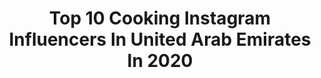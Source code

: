 ---
title: Top 10 Cooking Instagram Influencers In United Arab Emirates In 2020
description: >-
  Find top cooking Instagram influencers in United Arab Emirates in 2020. Most popular hashtags: #foodphotography #instafood #foodblogger #foodporn.
platform: Instagram
profiles:
  - username: "joyfulhomecooking"
    fullname: >-
      Joyce Mrad
    location: "United Arab Emirates"
    followers: 28061
    engagement: 344
    commentsToLikes: 0.093943
    avatar: "https://scontent-lhr8-1.cdninstagram.com/v/t51.2885-19/s320x320/36159777_1871600016478532_4170033960149057536_n.jpg?_nc_ht=scontent-lhr8-1.cdninstagram.com&_nc_ohc=yM_c_fQRj_wAX-Qy1Ow&oh=ba168c4ab831fca998c714028744779b&oe=5EBC1161"
    verified: false
    hashtags: "#healthywaffles, #cookwithjoyce, #vegan, #thrivemags"
  - username: "bongfusion_indianfooduae"
    fullname: >-
      Fusion_Indianfoodie_UAE
    location: "United Arab Emirates"
    followers: 16393
    engagement: 924
    commentsToLikes: 0.028643
    avatar: "https://scontent-nrt1-1.cdninstagram.com/v/t51.2885-19/s320x320/90089867_2633069363457241_3648243386994917376_n.jpg?_nc_ht=scontent-nrt1-1.cdninstagram.com&_nc_ohc=2Ga-CSEbxTMAX8zdmyE&oh=0191566f7db2dfa106074bb20f28a5f6&oe=5EA50E6F"
    verified: false
    hashtags: "#indianflavours, #koftacurry, #instafood, #abudhabiblogger"
  - username: "suvis_kitchenstory"
    fullname: >-
      Subashvini Kannan
    location: "United Arab Emirates"
    followers: 6575
    engagement: 1351
    commentsToLikes: 0.038438
    avatar: "https://scontent-ams4-1.cdninstagram.com/v/t51.2885-19/s320x320/92176032_647148966082859_6672624576469401600_n.jpg?_nc_ht=scontent-ams4-1.cdninstagram.com&_nc_ohc=Od31XC8uOb4AX8Csmbt&oh=28adc0f39b3d0cd9429e2e790dbc0d84&oe=5EB9B1C2"
    verified: false
    hashtags: "#toodtalkindia, #indianfoodphotography, #lndlantoodleez, #indianfoodieez"
  - username: "zainabmsadiq"
    fullname: >-
      zainab
    location: "United Arab Emirates"
    followers: 47229
    engagement: 699
    commentsToLikes: 0.022417
    avatar: "https://scontent-lht6-1.cdninstagram.com/v/t51.2885-19/s320x320/69475559_899750653738056_4774653656211390464_n.jpg?_nc_ht=scontent-lht6-1.cdninstagram.com&_nc_ohc=HekFqVTfa6IAX_-u7HP&oh=6830aed78354274d3a3185bb36f545b7&oe=5EB89956"
    verified: false
    hashtags: "#isolationbaking, #mydailymakeup, #beautybloggersuk, #arket"
  - username: "homemade.me"
    fullname: >-
      Monica Janet
    location: "United Arab Emirates"
    followers: 12571
    engagement: 1278
    commentsToLikes: 0.070686
    avatar: "https://scontent-ams4-1.cdninstagram.com/v/t51.2885-19/s320x320/84078405_3038137266412128_5833856410324041728_n.jpg?_nc_ht=scontent-ams4-1.cdninstagram.com&_nc_ohc=6Nu3A2L-eAQAX9AQ2oR&oh=b3bab2ce4e15a90d06c0d3d5a47f60f3&oe=5EB9F47D"
    verified: false
    hashtags: "#chickengheeroast, #nestle, #orange, #netholifry"
  - username: "paul_estorffe"
    fullname: >-
      Paul Estorffe
    location: "United Arab Emirates"
    followers: 6203
    engagement: 746
    commentsToLikes: 0.105089
    avatar: "https://scontent-ort2-1.cdninstagram.com/v/t51.2885-19/s320x320/68955752_550709352340799_2490545161495379968_n.jpg?_nc_ht=scontent-ort2-1.cdninstagram.com&_nc_ohc=D26UA1gWO0cAX-dQZ30&oh=977b0b3860ee3ee15344b5f0210333b1&oe=5EB9EF99"
    verified: false
    hashtags: "#family, #picoftheday, #tart, #goals"
  - username: "instafunny_manan"
    fullname: >-
      Manan Desai
    location: "United Arab Emirates"
    followers: 59521
    engagement: 708
    commentsToLikes: 0.010945
    avatar: "https://scontent-lhr8-1.cdninstagram.com/v/t51.2885-19/s320x320/57156522_308551016505341_7075433547523162112_n.jpg?_nc_ht=scontent-lhr8-1.cdninstagram.com&_nc_ohc=JopxfTmDKlAAX94WYmE&oh=a206cd4ea8824619f77f23ca99f0a9a3&oe=5EBA93E8"
    verified: false
    hashtags: "#music, #focus2020, #happywomensday, #digitalcontent"
  - username: "sandyskitchendxb"
    fullname: >-
      Sandra Boghos-Letayf
    location: "United Arab Emirates"
    followers: 5909
    engagement: 506
    commentsToLikes: 0.155323
    avatar: "https://instagram.ficn6-1.fna.fbcdn.net/v/t51.2885-19/s320x320/81238152_628836797931668_7440237345112064000_n.jpg?_nc_ht=instagram.ficn6-1.fna.fbcdn.net&_nc_ohc=bRbh9VEBB_cAX8R7kGt&oh=eac3e765fb92bfbdf85cb47906372aff&oe=5E9CC0F0"
    verified: false
    hashtags: "#cremecaramel, #custard, #vegetarianrecipe, #feedfeed"
  - username: "maharat.bymaha"
    fullname: >-
      Maha Ali
    location: "United Arab Emirates"
    followers: 7114
    engagement: 458
    commentsToLikes: 0.442456
    avatar: "https://scontent-ams4-1.cdninstagram.com/v/t51.2885-19/s320x320/67078486_468507377320311_3483156019641581568_n.jpg?_nc_ht=scontent-ams4-1.cdninstagram.com&_nc_ohc=xT-IHFt5WlEAX-NcbRO&oh=d5be992a8165a8a49f084c48f9a018ea&oe=5EB49290"
    verified: false
    hashtags: "#dubaipr, #orangewheels, #paid, #lifestylebloggers"
  - username: "minaalsheikhly"
    fullname: >-
      Mina Al Sheikhly  مينا الشيخلي
    location: "United Arab Emirates"
    followers: 1956152
    engagement: 224
    commentsToLikes: 0.017926
    avatar: "https://scontent-lhr8-1.cdninstagram.com/v/t51.2885-19/s320x320/84978347_611990256014414_3941135082563043328_n.jpg?_nc_ht=scontent-lhr8-1.cdninstagram.com&_nc_ohc=UyoMZewmJvAAX9AmYq5&oh=6ae33b946e929fb7c4673623eb39200d&oe=5EBA2724"
    verified: true
    hashtags: "#quarantine, #sister, #breakfast, #maclipstick"
---